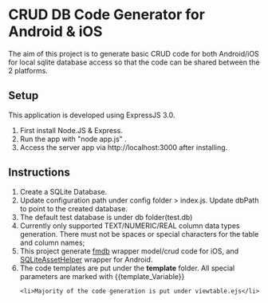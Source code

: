 CRUD DB Code Generator for Android & iOS
=========================

The aim of this project is to generate basic CRUD code for both Android/iOS for local sqlite database access so that the code can be 
shared between the 2 platforms.

## Setup
        	
This application is developed using ExpressJS 3.0. 

1. First install Node.JS &amp; Express. 
2. Run the app with "node app.js" .  
3. Access the server app via http://localhost:3000 after installing. 


## Instructions

<ol>
	<li>Create a SQLite Database.</li>
	<li>Update configuration path under config folder &gt; index.js. Update dbPath to point to the created database.</li>
	<li>The default test database is under db folder(test.db)</li>
	<li>Currently only supported TEXT/NUMERIC/REAL column data types generation. 
		There must not be spaces or special characters for the table and column names;
	</li>
	<li>This project generate <a href="https://github.com/ccgus/fmdb">fmdb</a> wrapper model/crud code for iOS, 
		and <a href="https://github.com/jgilfelt/android-sqlite-asset-helper">SQLiteAssetHelper</a> wrapper for Android.</li>
	<li>The code templates are put under the <b>template</b> folder. All special parameters are marked with {{template_Variable}} </li>	
		
	<li>Majority of the code generation is put under viewtable.ejs</li>
	
</ol>



